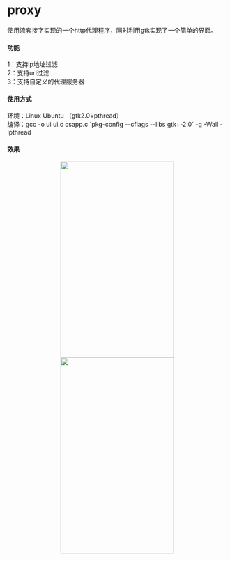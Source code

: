 # proxy

使用流套接字实现的一个http代理程序，同时利用gtk实现了一个简单的界面。

#### 功能

1：支持ip地址过滤<br/>
2：支持url过滤<br/>
3：支持自定义的代理服务器<br/>

#### 使用方式

环境：Linux Ubuntu （gtk2.0+pthread）<br/>
编译：gcc -o ui ui.c csapp.c \`pkg-config --cflags --libs gtk+-2.0\` -g -Wall -lpthread<br/>

#### 效果

<div align="center">
<img width="260" height="450" src="https://github.com/wenboi/proxy/raw/master/image/1.png"/>
<img width="260" height="450" src="https://github.com/wenboi/proxy/raw/master/image/2.png"/>
</div>

